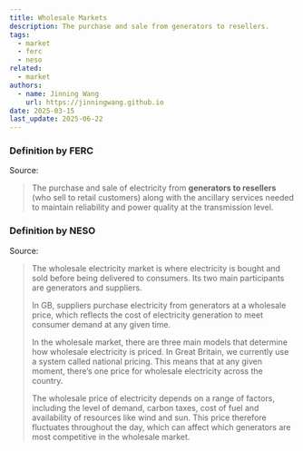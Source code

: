```yaml
---
title: Wholesale Markets
description: The purchase and sale from generators to resellers.
tags:
  - market
  - ferc
  - neso
related:
  - market
authors:
  - name: Jinning Wang
    url: https://jinningwang.github.io
date: 2025-03-15
last_update: 2025-06-22
---
```


### Definition by FERC

Source: <d-cite key="ferc2020glossary"></d-cite>

> The purchase and sale of electricity from **generators to resellers** (who sell to retail customers) along with the ancillary services needed to maintain reliability and power quality at the transmission level.

### Definition by NESO

Source: <d-cite key="neso2025electricity"></d-cite>

> The wholesale electricity market is where electricity is bought and sold before being delivered to consumers. Its two main participants are generators and suppliers.
>
> In GB, suppliers purchase electricity from generators at a wholesale price, which reflects the cost of electricity generation to meet consumer demand at any given time.
>
> In the wholesale market, there are three main models that determine how wholesale electricity is priced. In Great Britain, we currently use a system called national pricing. This means that at any given moment, there’s one price for wholesale electricity across the country.
>
> The wholesale price of electricity depends on a range of factors, including the level of demand, carbon taxes, cost of fuel and availability of resources like wind and sun. This price therefore fluctuates throughout the day, which can affect which generators are most competitive in the wholesale market.
